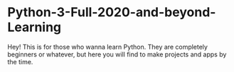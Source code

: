 # Python-3-Full-2020-and-beyond-Learning
Hey! This is for those who wanna learn Python. They are completely beginners or whatever, but here you will find to make projects and apps by the time.
